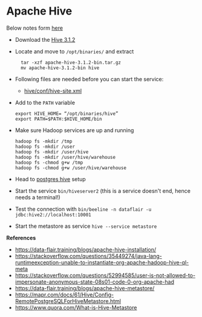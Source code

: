 # Apache Hive

Below notes form [here](https://data-flair.training/blogs/apache-hive-installation/)

- Download the [Hive 3.1.2](https://archive.apache.org/dist/hive/hive-3.1.2/apache-hive-3.1.2-bin.tar.gz)
- Locate and move to `/opt/binaries/` and extract
    ```
      tar -xzf apache-hive-3.1.2-bin.tar.gz
      mv apache-hive-3.1.2-bin hive  
    ```
 - Following files are needed before you can start the service:
    - [hive/conf/hive-site.xml](conf/hive/conf)
    
- Add to the `PATH` variable
    ```
    export HIVE_HOME= “/opt/binaries/hive”
    export PATH=$PATH:$HIVE_HOME/bin
    ``` 
- Make sure Hadoop services are up and running
    ```
    hadoop fs -mkdir /tmp
    hadoop fs -mkdir /user
    hadoop fs -mkdir /user/hive
    hadoop fs -mkdir /user/hive/warehouse
    hadoop fs -chmod g+w /tmp
    hadoop fs -chmod g+w /user/hive/warehouse
    ```
- Head to [postgres hive](Postgres.md) setup
- Start the service `bin/hiveserver2` (this is a service doesn't end, hence needs a terminal!)
- Test the connection with
`bin/beeline -n dataflair -u jdbc:hive2://localhost:10001`
- Start the metastore as service
`hive --service metastore`

**References**
- https://data-flair.training/blogs/apache-hive-installation/
- https://stackoverflow.com/questions/35449274/java-lang-runtimeexception-unable-to-instantiate-org-apache-hadoop-hive-ql-meta
- https://stackoverflow.com/questions/52994585/user-is-not-allowed-to-impersonate-anonymous-state-08s01-code-0-org-apache-had
- https://data-flair.training/blogs/apache-hive-metastore/
- https://mapr.com/docs/61/Hive/Config-RemotePostgreSQLForHiveMetastore.html
- https://www.quora.com/What-is-Hive-Metastore